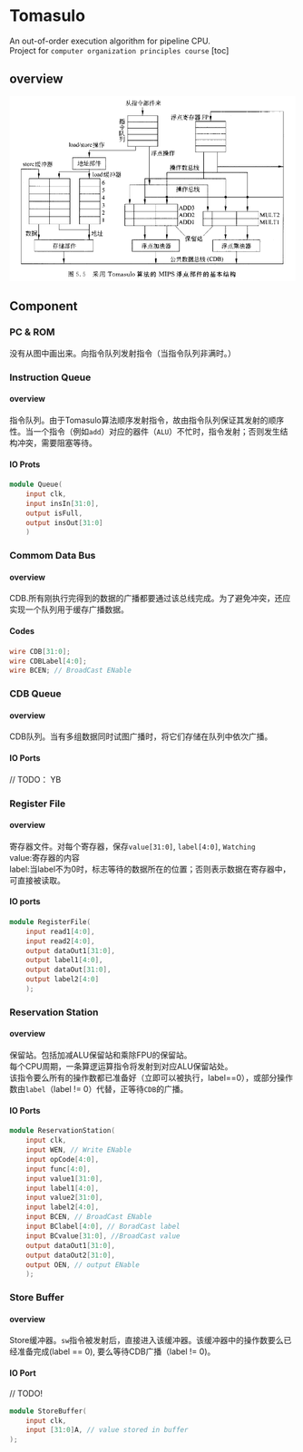 # Tomasulo
An out-of-order execution algorithm for pipeline CPU.  
Project for `computer organization principles course`
[toc]
## overview
![](/doc/pic/overview.png)
## Component
### PC & ROM
没有从图中画出来。向指令队列发射指令（当指令队列非满时。）
### Instruction Queue
#### overview
指令队列。由于Tomasulo算法顺序发射指令，故由指令队列保证其发射的顺序性。当一个指令（例如`add`）对应的器件（`ALU`）不忙时，指令发射；否则发生结构冲突，需要阻塞等待。  
#### IO Prots
``` verilog
module Queue(
    input clk,
    input insIn[31:0],
    output isFull,
    output insOut[31:0]
    )
```
### Commom Data Bus
#### overview
CDB.所有刚执行完得到的数据的广播都要通过该总线完成。为了避免冲突，还应实现一个队列用于缓存广播数据。  
#### Codes
``` verilog
wire CDB[31:0];
wire CDBLabel[4:0];
wire BCEN; // BroadCast ENable
```
### CDB Queue
#### overview
CDB队列。当有多组数据同时试图广播时，将它们存储在队列中依次广播。
#### IO Ports
// TODO： YB
### Register File
#### overview
寄存器文件。对每个寄存器，保存`value[31:0]`, `label[4:0]`, `Watching`  
value:寄存器的内容  
label:当label不为0时，标志等待的数据所在的位置；否则表示数据在寄存器中，可直接被读取。  
#### IO ports
``` verilog
module RegisterFile(
    input read1[4:0],
    input read2[4:0],
    output dataOut1[31:0],
    output label1[4:0],
    output dataOut[31:0],
    output label2[4:0]
    );
```
### Reservation Station
#### overview
保留站。包括加减ALU保留站和乘除FPU的保留站。  
每个CPU周期，一条算逻运算指令将发射到对应ALU保留站处。  
该指令要么所有的操作数都已准备好（立即可以被执行，label==0），或部分操作数由`label`（label != 0）代替，正等待`CDB`的广播。  
#### IO Ports
``` verilog
module ReservationStation(
    input clk,
    input WEN, // Write ENable
    input opCode[4:0],
    input func[4:0],
    input value1[31:0],
    input label1[4:0],
    input value2[31:0],
    input label2[4:0],
    input BCEN, // BroadCast ENable
    input BClabel[4:0], // BoradCast label
    input BCvalue[31:0], //BroadCast value
    output dataOut1[31:0],
    output dataOut2[31:0],
    output OEN, // output ENable
    );
```
### Store Buffer
#### overview
Store缓冲器。`sw`指令被发射后，直接进入该缓冲器。该缓冲器中的操作数要么已经准备完成(label == 0), 要么等待CDB广播（label != 0)。
#### IO Port
// TODO!
``` verilog
module StoreBuffer(
    input clk,
    input [31:0]A, // value stored in buffer
);
```
